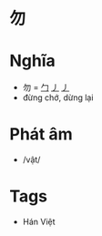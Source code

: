 # 勿

# Nghĩa
* 勿 = [勹](勹.md) [丿](丿.md) [丿](丿.md)
* đừng chớ, dừng lại

# Phát âm
* /vật/

# Tags
* Hán Việt

